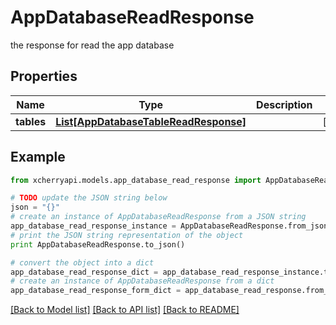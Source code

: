 # AppDatabaseReadResponse

the response for read the app database

## Properties

Name | Type | Description | Notes
------------ | ------------- | ------------- | -------------
**tables** | [**List[AppDatabaseTableReadResponse]**](AppDatabaseTableReadResponse.md) |  | [optional] 

## Example

```python
from xcherryapi.models.app_database_read_response import AppDatabaseReadResponse

# TODO update the JSON string below
json = "{}"
# create an instance of AppDatabaseReadResponse from a JSON string
app_database_read_response_instance = AppDatabaseReadResponse.from_json(json)
# print the JSON string representation of the object
print AppDatabaseReadResponse.to_json()

# convert the object into a dict
app_database_read_response_dict = app_database_read_response_instance.to_dict()
# create an instance of AppDatabaseReadResponse from a dict
app_database_read_response_form_dict = app_database_read_response.from_dict(app_database_read_response_dict)
```
[[Back to Model list]](../README.md#documentation-for-models) [[Back to API list]](../README.md#documentation-for-api-endpoints) [[Back to README]](../README.md)


